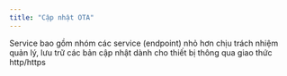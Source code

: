 ```yaml
---
title: "Cập nhật OTA"
---
```


Service bao gồm nhóm các service (endpoint) nhỏ hơn chịu trách nhiệm quản lý, lưu trữ các bản cập nhật dành cho thiết bị thông qua giao thức http/https
